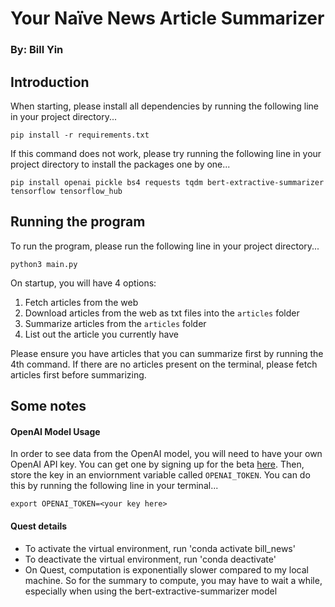 # Your Naïve News Article Summarizer
### By: Bill Yin

## Introduction
When starting, please install all dependencies by running the following line in your project directory...
```
pip install -r requirements.txt
```

If this command does not work, please try running the following line in your project directory to install the packages one by one...
```
pip install openai pickle bs4 requests tqdm bert-extractive-summarizer tensorflow tensorflow_hub 
```

## Running the program
To run the program, please run the following line in your project directory...
```
python3 main.py
```

On startup, you will have 4 options:
1. Fetch articles from the web
2. Download articles from the web as txt files into the `articles` folder
3. Summarize articles from the `articles` folder
4. List out the article you currently have

Please ensure you have articles that you can summarize first by running the 4th command. If there are no articles present on the terminal, please fetch articles first before summarizing.

## Some notes
#### OpenAI Model Usage
In order to see data from the OpenAI model, you will need to have your own OpenAI API key. You can get one by signing up for the beta [here](https://platform.openai.com/overview). Then, store the key in an enviornment variable called `OPENAI_TOKEN`. You can do this by running the following line in your terminal...
```
export OPENAI_TOKEN=<your key here>
```


#### Quest details
- To activate the virtual environment, run 'conda activate bill_news'
- To deactivate the virtual environment, run 'conda deactivate'
- On Quest, computation is exponentially slower compared to my local machine. So for the summary to compute, you may have to wait a while, especially when using the bert-extractive-summarizer model